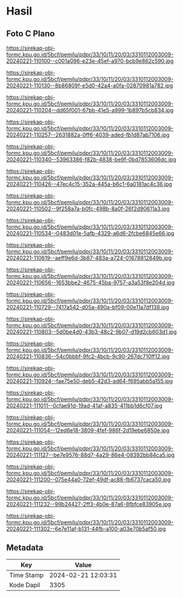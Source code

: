# Hasil

## Foto C Plano

https://sirekap-obj-formc.kpu.go.id/5bcf/pemilu/pdpr/33/10/11/20/03/3310112003009-20240221-110100--c001a096-e23e-45ef-a970-bcb9e862c590.jpg

https://sirekap-obj-formc.kpu.go.id/5bcf/pemilu/pdpr/33/10/11/20/03/3310112003009-20240221-110130--8b86809f-e5d0-42a4-a0fa-02870981a782.jpg

https://sirekap-obj-formc.kpu.go.id/5bcf/pemilu/pdpr/33/10/11/20/03/3310112003009-20240221-110204--dd65f001-67bb-41e5-a999-1b897b5cb834.jpg

https://sirekap-obj-formc.kpu.go.id/5bcf/pemilu/pdpr/33/10/11/20/03/3310112003009-20240221-110257--2631882a-0ff6-4039-aded-fb1d87ab7106.jpg

https://sirekap-obj-formc.kpu.go.id/5bcf/pemilu/pdpr/33/10/11/20/03/3310112003009-20240221-110340--53963386-f82b-4838-be9f-0bd7853606dc.jpg

https://sirekap-obj-formc.kpu.go.id/5bcf/pemilu/pdpr/33/10/11/20/03/3310112003009-20240221-110426--47ec4c15-352a-445a-b6c1-6a0181ac4c36.jpg

https://sirekap-obj-formc.kpu.go.id/5bcf/pemilu/pdpr/33/10/11/20/03/3310112003009-20240221-110502--9f258a7a-b0fc-498b-8a0f-26f2d90611a3.jpg

https://sirekap-obj-formc.kpu.go.id/5bcf/pemilu/pdpr/33/10/11/20/03/3310112003009-20240221-110534--0483d01e-5afb-4329-a6d6-2fcbe6845e66.jpg

https://sirekap-obj-formc.kpu.go.id/5bcf/pemilu/pdpr/33/10/11/20/03/3310112003009-20240221-110619--aeff9e6d-3b87-483a-a724-01678812849b.jpg

https://sirekap-obj-formc.kpu.go.id/5bcf/pemilu/pdpr/33/10/11/20/03/3310112003009-20240221-110656--1653bbe2-4675-45ba-9757-a3a53f8e204d.jpg

https://sirekap-obj-formc.kpu.go.id/5bcf/pemilu/pdpr/33/10/11/20/03/3310112003009-20240221-110729--7417a542-d05a-490a-bf09-00e11a7df138.jpg

https://sirekap-obj-formc.kpu.go.id/5bcf/pemilu/pdpr/33/10/11/20/03/3310112003009-20240221-110803--5d0be4d0-43b3-48c2-9b07-d19d2cb603d1.jpg

https://sirekap-obj-formc.kpu.go.id/5bcf/pemilu/pdpr/33/10/11/20/03/3310112003009-20240221-110836--54c0bbbf-9fc2-4bcb-9c90-267dc710ff12.jpg

https://sirekap-obj-formc.kpu.go.id/5bcf/pemilu/pdpr/33/10/11/20/03/3310112003009-20240221-110924--fae75e50-deb5-42d3-ad64-f695abb5a155.jpg

https://sirekap-obj-formc.kpu.go.id/5bcf/pemilu/pdpr/33/10/11/20/03/3310112003009-20240221-111011--0cfae91d-19ad-41af-a835-411bb1d6cf07.jpg

https://sirekap-obj-formc.kpu.go.id/5bcf/pemilu/pdpr/33/10/11/20/03/3310112003009-20240221-111054--12ed6e18-3809-4fef-986f-2d19ebe6850e.jpg

https://sirekap-obj-formc.kpu.go.id/5bcf/pemilu/pdpr/33/10/11/20/03/3310112003009-20240221-111127--be7e9576-88d7-4a29-86e4-08392bb84ca5.jpg

https://sirekap-obj-formc.kpu.go.id/5bcf/pemilu/pdpr/33/10/11/20/03/3310112003009-20240221-111200--075e44a0-72ef-49df-ac88-fb6737caca50.jpg

https://sirekap-obj-formc.kpu.go.id/5bcf/pemilu/pdpr/33/10/11/20/03/3310112003009-20240221-111232--99b24427-2ff3-4b0e-87a6-8fbfce83905e.jpg

https://sirekap-obj-formc.kpu.go.id/5bcf/pemilu/pdpr/33/10/11/20/03/3310112003009-20240221-111302--6e7e11af-b131-44fb-a100-a03e70b5af50.jpg


## Metadata

| Key        | Value               |
| ---------- | ------------------- |
| Time Stamp | 2024-02-21 12:03:31 |
| Kode Dapil | 3305                |



